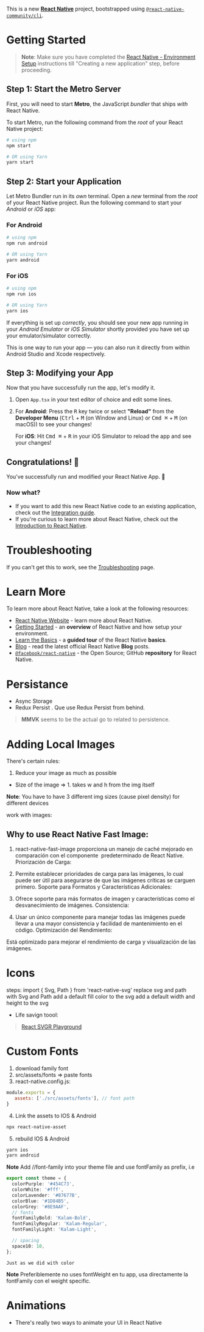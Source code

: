 This is a new [**React Native**](https://reactnative.dev) project, bootstrapped using [`@react-native-community/cli`](https://github.com/react-native-community/cli).

# Getting Started

>**Note**: Make sure you have completed the [React Native - Environment Setup](https://reactnative.dev/docs/environment-setup) instructions till "Creating a new application" step, before proceeding.

## Step 1: Start the Metro Server

First, you will need to start **Metro**, the JavaScript _bundler_ that ships _with_ React Native.

To start Metro, run the following command from the _root_ of your React Native project:

```bash
# using npm
npm start

# OR using Yarn
yarn start
```

## Step 2: Start your Application

Let Metro Bundler run in its _own_ terminal. Open a _new_ terminal from the _root_ of your React Native project. Run the following command to start your _Android_ or _iOS_ app:

### For Android

```bash
# using npm
npm run android

# OR using Yarn
yarn android
```

### For iOS

```bash
# using npm
npm run ios

# OR using Yarn
yarn ios
```

If everything is set up _correctly_, you should see your new app running in your _Android Emulator_ or _iOS Simulator_ shortly provided you have set up your emulator/simulator correctly.

This is one way to run your app — you can also run it directly from within Android Studio and Xcode respectively.

## Step 3: Modifying your App

Now that you have successfully run the app, let's modify it.

1. Open `App.tsx` in your text editor of choice and edit some lines.
2. For **Android**: Press the <kbd>R</kbd> key twice or select **"Reload"** from the **Developer Menu** (<kbd>Ctrl</kbd> + <kbd>M</kbd> (on Window and Linux) or <kbd>Cmd ⌘</kbd> + <kbd>M</kbd> (on macOS)) to see your changes!

   For **iOS**: Hit <kbd>Cmd ⌘</kbd> + <kbd>R</kbd> in your iOS Simulator to reload the app and see your changes!

## Congratulations! :tada:

You've successfully run and modified your React Native App. :partying_face:

### Now what?

- If you want to add this new React Native code to an existing application, check out the [Integration guide](https://reactnative.dev/docs/integration-with-existing-apps).
- If you're curious to learn more about React Native, check out the [Introduction to React Native](https://reactnative.dev/docs/getting-started).

# Troubleshooting

If you can't get this to work, see the [Troubleshooting](https://reactnative.dev/docs/troubleshooting) page.

# Learn More

To learn more about React Native, take a look at the following resources:

- [React Native Website](https://reactnative.dev) - learn more about React Native.
- [Getting Started](https://reactnative.dev/docs/environment-setup) - an **overview** of React Native and how setup your environment.
- [Learn the Basics](https://reactnative.dev/docs/getting-started) - a **guided tour** of the React Native **basics**.
- [Blog](https://reactnative.dev/blog) - read the latest official React Native **Blog** posts.
- [`@facebook/react-native`](https://github.com/facebook/react-native) - the Open Source; GitHub **repository** for React Native.

# Persistance 
- Async Storage
- Redux Persist
. Que use Redux Persist from behind.

> **MMVK** seems to be the actual go to related to persistence.


# Adding Local Images
There's certain rules: 
1. Reduce your image as much as possible

- Size of the image => 1. takes w and h from the img itself

**Note**: You have to have 3 different img sizes (cause pixel density) for different devices

work with images: <yarn add react-native-fast-image>

## Why to use React Native Fast Image:
1. react-native-fast-image proporciona un manejo de caché mejorado en comparación con el componente <Image> predeterminado de React Native.
Priorización de Carga:

2. Permite establecer prioridades de carga para las imágenes, lo cual puede ser útil para asegurarse de que las imágenes críticas se carguen primero.
Soporte para Formatos y Características Adicionales:

3. Ofrece soporte para más formatos de imagen y características como el desvanecimiento de imágenes.
Consistencia:

4. Usar un único componente para manejar todas las imágenes puede llevar a una mayor consistencia y facilidad de mantenimiento en el código.
Optimización del Rendimiento:

Está optimizado para mejorar el rendimiento de carga y visualización de las imágenes.

# Icons
steps:
import { Svg, Path } from 'react-native-svg'
replace svg and path with Svg and Path
add a default fill color to the svg
add a default width and height to the svg

- Life savign toool:
> [React SVGR Playground](https://react-svgr.com/playground/?native=true&typescript=true)

# Custom Fonts
1. download family font
2. src/assets/fonts => paste fonts
3. react-native.config.js:
```javascript
module.exports = {
   assets: ['./src/assets/fonts'], // font path
}
```
4. Link the assets to IOS & Android
```bash
npx react-native-asset
```
5. rebuild IOS & Android
```bash
yarn ios
yarn android
```

**Note**
Add //font-family into your theme file and use fontFamily as prefix, i.e
```typescript
export const theme = {
  colorPurple: '#454C73',
  colorWhite: '#fff',
  colorLavender: '#87677B',
  colorBlue: '#1D84B5',
  colorGrey: '#8E9AAF',
  // fonts
  fontFamilyBold: 'Kalam-Bold',
  fontFamilyRegular: 'Kalam-Regular',
  fontFamilyLight: 'Kalam-Light',

  // spacing
  space10: 10,
};
```
`Just as we did with color`

**Note** Preferiblemente no uses fontWeight en tu app, usa directamente la fontFamily con el weight specific.

# Animations
- There's really two ways to animate your UI in React Native
